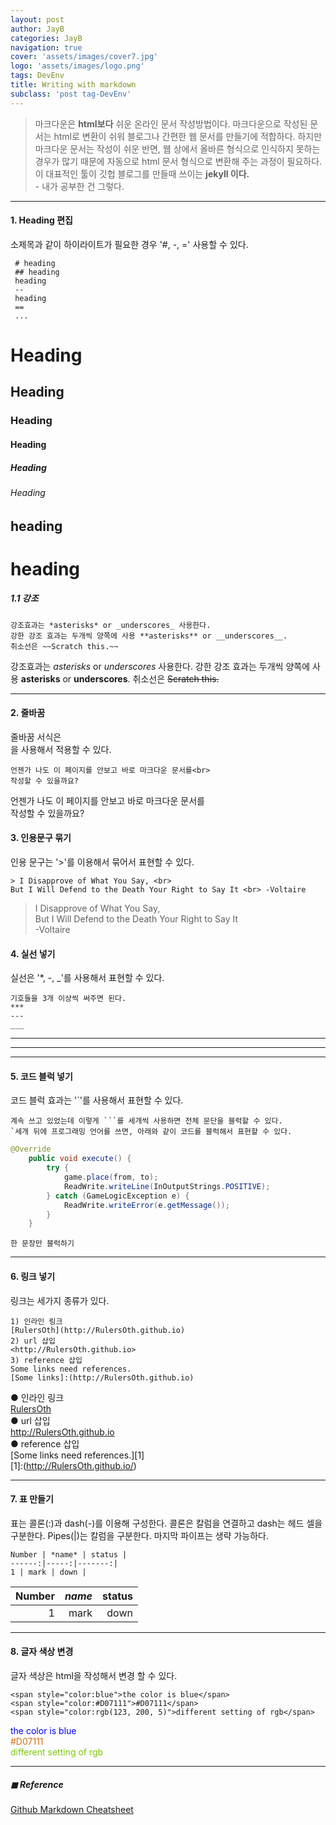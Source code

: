 ```yaml
---
layout: post
author: JayB
categories: JayB
navigation: true
cover: 'assets/images/cover7.jpg'
logo: 'assets/images/logo.png'
tags: DevEnv
title: Writing with markdown
subclass: 'post tag-DevEnv'
---
```


> 마크다운은 <strong>html보다</strong> 쉬운 온라인 문서 작성방법이다. 마크다운으로 작성된 문서는 html로 변환이 쉬워 블로그나 간편한 웹 문서를 만들기에 적합하다. 하지만 마크다운 문서는 작성이 쉬운 반면, 웹 상에서 올바른 형식으로 인식하지 못하는 경우가 많기 때문에 자동으로 html 문서 형식으로 변환해 주는 과정이 필요하다. 이 대표적인 툴이 깃헙 블로그를 만들때 쓰이는 <strong>jekyll 이다.</strong><br> - 내가 공부한 건 그렇다.

***
#### 1. Heading 편집
소제목과 같이 하이라이트가 필요한 경우 '#, -, =' 사용할 수 있다.
```
 # heading
 ## heading
 heading
 --
 heading
 ==
 ...
 ```
# Heading
## Heading
### Heading
#### Heading
##### Heading
###### Heading

heading
-
heading
=

#####   1.1 강조
```
강조효과는 *asterisks* or _underscores_ 사용한다.
강한 강조 효과는 두개씩 양쪽에 사용 **asterisks** or __underscores__.
취소선은 ~~Scratch this.~~

```
강조효과는 *asterisks* or _underscores_ 사용한다.
강한 강조 효과는 두개씩 양쪽에 사용 **asterisks** or __underscores__.
취소선은 ~~Scratch this.~~

***
#### 2. 줄바꿈
줄바꿈 서식은 <br>을 사용해서 적용할 수 있다.
```
언젠가 나도 이 페이지를 안보고 바로 마크다운 문서를<br>
작성할 수 있을까요?
```
언젠가 나도 이 페이지를 안보고 바로 마크다운 문서를<br>
작성할 수 있을까요?

#### 3. 인용문구 묶기
인용 문구는 '>'를 이용해서 묶어서 표현할 수 있다.
```
> I Disapprove of What You Say, <br>
But I Will Defend to the Death Your Right to Say It <br> -Voltaire
```
> I Disapprove of What You Say, <br>
But I Will Defend to the Death Your Right to Say It <br> -Voltaire

#### 4. 실선 넣기
실선은 '*, -, _'를 사용해서 표현할 수 있다.
```
기호들을 3개 이상씩 써주면 된다.
***
---
___
```
***
---
___

#### 5. 코드 블럭 넣기
코드 블럭 효과는 '`'를 사용해서 표현할 수 있다.
```
계속 쓰고 있었는데 이렇게 ```를 세개씩 사용하면 전체 문단을 블럭할 수 있다.
`세개 뒤에 프로그래밍 언어를 쓰면, 아래와 같이 코드를 블럭해서 표현할 수 있다.
```
```java
@Override
    public void execute() {
        try {
            game.place(from, to);
            ReadWrite.writeLine(InOutputStrings.POSITIVE);
        } catch (GameLogicException e) {
            ReadWrite.writeError(e.getMessage());
        }
    }
```
`한 문장만 블럭하기`

***

#### 6. 링크 넣기
링크는 세가지 종류가 있다.
```
1) 인라인 링크
[RulersOth](http://RulersOth.github.io)
2) url 삽입
<http://RulersOth.github.io>
3) reference 삽입
Some links need references.
[Some links]:(http://RulersOth.github.io)
```
● 인라인 링크<br>
[RulersOth](http://RulersOth.github.io)<br>
● url 삽입<br>
<http://RulersOth.github.io><br>
● reference 삽입<br>
[Some links need references.][1] <br>
[1]:(http://RulersOth.github.io/) <br>

***

#### 7. 표 만들기
표는  콜론(:)과 dash(-)를 이용해 구성한다. 콜론은 칼럼을 연결하고 dash는 헤드 셀을 구분한다.
Pipes(|)는 칼럼을 구분한다.  마지막 파이프는 생략 가능하다.
```
Number | *name* | status |
------:|-----:|-------:|
1 | mark | down |
```

Number | *name* | status |
------:|-----:|-------:|
1 | mark | down |

***

#### 8. 글자 색상 변경
글자 색상은 html을 작성해서 변경 할 수 있다.
```
<span style="color:blue">the color is blue</span>
<span style="color:#D07111">#D07111</span>
<span style="color:rgb(123, 200, 5)">different setting of rgb</span>
```
<span style="color:blue">the color is blue</span> <br>
<span style="color:#D07111">#D07111</span> <br>
<span style="color:rgb(123, 200, 5)">different setting of rgb</span> <br>





***

##### ◼︎ Reference
[Github Markdown Cheatsheet](https://github.com/adam-p/markdown-here/wiki/Markdown-Cheatsheet)
